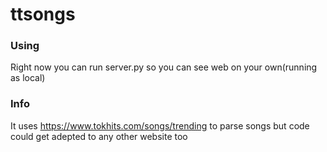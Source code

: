 # ttsongs

### Using
Right now you can run server.py so you can see web on your own(running as local)

### Info
It uses https://www.tokhits.com/songs/trending to parse songs
but code could get adepted to any other website too

